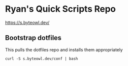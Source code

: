 # Ryan's Quick Scripts Repo

https://s.byteowl.dev/

## Bootstrap dotfiles
This pulls the dotfiles repo and installs them appropriately

`curl -S s.byteowl.dev/conf | bash`

